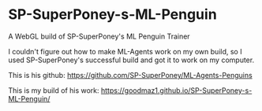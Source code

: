 # SP-SuperPoney-s-ML-Penguin
A WebGL build of SP-SuperPoney's ML Penguin Trainer


I couldn't figure out how to make ML-Agents work on my own build, so I used SP-SuperPoney's successful build and got it to work on my computer. 

This is his github: https://github.com/SP-SuperPoney/ML-Agents-Penguins

This is my build of his work: https://goodmaz1.github.io/SP-SuperPoney-s-ML-Penguin/
